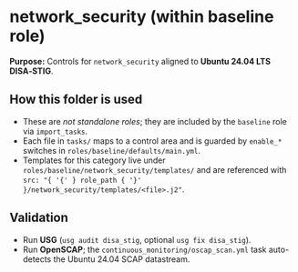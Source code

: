 
# network_security (within baseline role)

**Purpose:** Controls for `network_security` aligned to **Ubuntu 24.04 LTS DISA‑STIG**.

## How this folder is used
- These are *not standalone roles*; they are included by the `baseline` role via `import_tasks`.
- Each file in `tasks/` maps to a control area and is guarded by `enable_*` switches in `roles/baseline/defaults/main.yml`.
- Templates for this category live under `roles/baseline/network_security/templates/` and are referenced with `src: "{ '{' } role_path { '}' }/network_security/templates/<file>.j2"`.

## Validation
- Run **USG** (`usg audit disa_stig`, optional `usg fix disa_stig`).
- Run **OpenSCAP**; the `continuous_monitoring/oscap_scan.yml` task auto-detects the Ubuntu 24.04 SCAP datastream.
